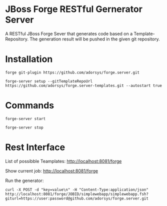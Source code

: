 JBoss Forge RESTful Gernerator Server
=====================================

A RESTful JBoss Forge Sever that generates code based on a Template-Repository.
The generation result will be pushed in the given git repository.

Installation
============

`forge git-plugin https://github.com/adorsys/forge.server.git`

`forge-server setup --gitTemplateRepoUrl https://github.com/adorsys/forge.server-templates.git --autostart true`

Commands
========

`forge-server start`

`forge-server stop`

Rest Interface
==============

List of possibble Teamplates: [http://localhost:8081/forge](http://localhost:8081/forge)

Show current job: [http://localhost:8081/forge](http://localhost:8081/forge/status)

Run the generator:

`curl -X POST -d "key=value\n" -H "Content-Type:application/json" http://localhost:8081/forge/JOBID/simplewebapp/simplewebapp.fsh?giturl=https://user:password@github.com/adorsys/forge.server.git`
